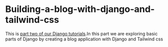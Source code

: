 # Building-a-blog-with-django-and-tailwind-css
This is <a href="https://codesnnippets.com/creating-a-blog-application-with-python-django-and-tailwind-css-django-part-2/">part two of our Django tutorials</a>.In this part we are exploring basic parts of Django by creating a blog application with Django and Tailwind css
